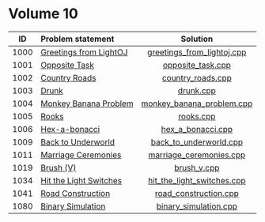 # Volume 10

|  ID  |     Problem statement      |            Solution            |
|:----:|:---------------------------|:------------------------------:|
| 1000 | [Greetings from LightOJ][] | [greetings_from_lightoj.cpp][] |
| 1001 | [Opposite Task][]          | [opposite_task.cpp][]          |
| 1002 | [Country Roads][]          | [country_roads.cpp][]          |
| 1003 | [Drunk][]                  | [drunk.cpp][]                  |
| 1004 | [Monkey Banana Problem][]  | [monkey_banana_problem.cpp][]  |
| 1005 | [Rooks][]                  | [rooks.cpp][]                  |
| 1006 | [Hex-a-bonacci][]          | [hex_a_bonacci.cpp][]          |
| 1009 | [Back to Underworld][]     | [back_to_underworld.cpp][]     |
| 1011 | [Marriage Ceremonies][]    | [marriage_ceremonies.cpp][]    |
| 1019 | [Brush (V)][]              | [brush_v.cpp][]                |
| 1034 | [Hit the Light Switches][] | [hit_the_light_switches.cpp][] |
| 1041 | [Road Construction][]      | [road_construction.cpp][]      |
| 1080 | [Binary Simulation][]      | [binary_simulation.cpp][]      |

[Greetings from LightOJ]: http://www.lightoj.com/volume_showproblem.php?problem=1000
[Opposite Task]:          http://www.lightoj.com/volume_showproblem.php?problem=1001
[Country Roads]:          http://www.lightoj.com/volume_showproblem.php?problem=1002
[Drunk]:                  http://www.lightoj.com/volume_showproblem.php?problem=1003
[Monkey Banana Problem]:  http://www.lightoj.com/volume_showproblem.php?problem=1004
[Rooks]:                  http://www.lightoj.com/volume_showproblem.php?problem=1005
[Hex-a-bonacci]:          http://www.lightoj.com/volume_showproblem.php?problem=1006
[Back to Underworld]:     http://www.lightoj.com/volume_showproblem.php?problem=1009
[Marriage Ceremonies]:    http://www.lightoj.com/volume_showproblem.php?problem=1011
[Brush (V)]:              http://www.lightoj.com/volume_showproblem.php?problem=1019
[Hit the Light Switches]: http://www.lightoj.com/volume_showproblem.php?problem=1034
[Road Construction]:      http://www.lightoj.com/volume_showproblem.php?problem=1041
[Binary Simulation]:      http://www.lightoj.com/volume_showproblem.php?problem=1080

[greetings_from_lightoj.cpp]: greetings_from_lightoj.cpp
[opposite_task.cpp]:          opposite_task.cpp
[country_roads.cpp]:          country_roads.cpp
[drunk.cpp]:                  drunk.cpp
[monkey_banana_problem.cpp]:  monkey_banana_problem.cpp
[rooks.cpp]:                  rooks.cpp
[hex_a_bonacci.cpp]:          hex_a_bonacci.cpp
[back_to_underworld.cpp]:     back_to_underworld.cpp
[marriage_ceremonies.cpp]:    marriage_ceremonies.cpp
[brush_v.cpp]:                brush_v.cpp
[hit_the_light_switches.cpp]: hit_the_light_switches.cpp
[road_construction.cpp]:      road_construction.cpp
[binary_simulation.cpp]:      binary_simulation.cpp
